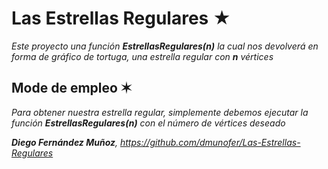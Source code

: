 # Las Estrellas Regulares ★

_Este proyecto una función **EstrellasRegulares(n)** la cual nos devolverá en forma de gráfico de tortuga, una estrella regular con **n** vértices_

## Mode de empleo ✶

_Para obtener nuestra estrella regular, simplemente debemos ejecutar la función **EstrellasRegulares(n)** con el número de vértices deseado_




_**Diego Fernández Muñoz**, https://github.com/dmunofer/Las-Estrellas-Regulares_